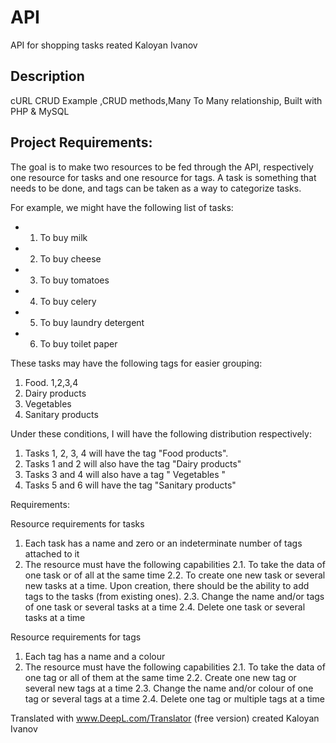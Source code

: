 # API

API for shopping tasks
reated Kaloyan Ivanov

## Description

cURL CRUD Example ,CRUD methods,Many To Many relationship, Built with PHP & MySQL

## Project Requirements:

The goal is to make two resources to be fed through the API, respectively one resource for tasks and one resource for tags.
A task is something that needs to be done, and tags can be taken as a way to categorize tasks.

For example, we might have the following list of tasks:

- 1. To buy milk
- 2. To buy cheese
- 3. To buy tomatoes
- 4. To buy celery
- 5. To buy laundry detergent
- 6. To buy toilet paper

These tasks may have the following tags for easier grouping:

1. Food. 1,2,3,4
2. Dairy products
3. Vegetables
4. Sanitary products

Under these conditions, I will have the following distribution respectively:

1. Tasks 1, 2, 3, 4 will have the tag "Food products".
2. Tasks 1 and 2 will also have the tag "Dairy products"
3. Tasks 3 and 4 will also have a tag " Vegetables "
4. Tasks 5 and 6 will have the tag "Sanitary products"

Requirements:

Resource requirements for tasks

1. Each task has a name and zero or an indeterminate number of tags attached to it
2. The resource must have the following capabilities
   2.1. To take the data of one task or of all at the same time
   2.2. To create one new task or several new tasks at a time. Upon creation, there should be the ability to add tags to the tasks (from existing ones).
   2.3. Change the name and/or tags of one task or several tasks at a time
   2.4. Delete one task or several tasks at a time

Resource requirements for tags

1. Each tag has a name and a colour
2. The resource must have the following capabilities
   2.1. To take the data of one tag or all of them at the same time
   2.2. Create one new tag or several new tags at a time
   2.3. Change the name and/or colour of one tag or several tags at a time
   2.4. Delete one tag or multiple tags at a time

Translated with www.DeepL.com/Translator (free version)
created Kaloyan Ivanov
